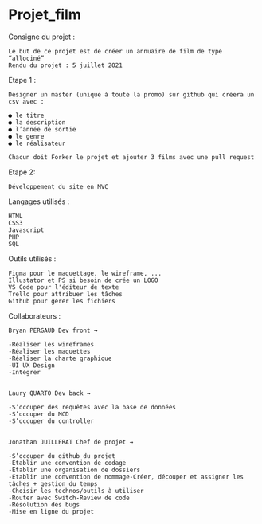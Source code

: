 # Projet_film

Consigne du projet :

    Le but de ce projet est de créer un annuaire de film de type “allociné”
    Rendu du projet : 5 juillet 2021
    
Etape 1 :     
    
    Désigner un master (unique à toute la promo) sur github qui créera un csv avec :
    
    ● le titre
    ● la description
    ● l’année de sortie
    ● le genre
    ● le réalisateur    

    Chacun doit Forker le projet et ajouter 3 films avec une pull request

Etape 2:

    Développement du site en MVC

Langages utilisés : 

    HTML
    CSS3
    Javascript
    PHP
    SQL

Outils utilisés :

    Figma pour le maquettage, le wireframe, ...
    Illustator et PS si besoin de crée un LOGO
    VS Code pour l'éditeur de texte
    Trello pour attribuer les tâches 
    Github pour gerer les fichiers

Collaborateurs :

    Bryan PERGAUD Dev front → 
    
    -Réaliser les wireframes
    -Réaliser les maquettes
    -Réaliser la charte graphique
    -UI UX Design
    -Intégrer
    
    
    Laury QUARTO Dev back → 
    
    -S’occuper des requêtes avec la base de données
    -S’occuper du MCD
    -S’occuper du controller 
    
    
    Jonathan JUILLERAT Chef de projet → 
    
    -S’occuper du github du projet
    -Etablir une convention de codage
    -Etablir une organisation de dossiers
    -Etablir une convention de nommage-Créer, découper et assigner les tâches + gestion du temps
    -Choisir les technos/outils à utiliser
    -Router avec Switch-Review de code
    -Résolution des bugs
    -Mise en ligne du projet
    
